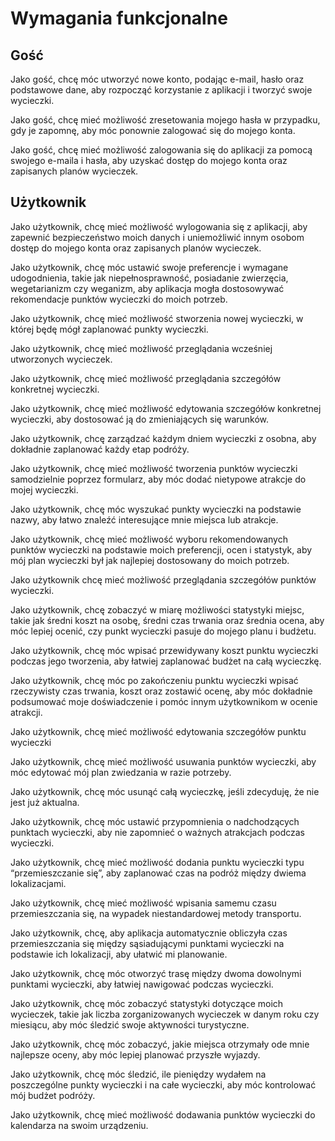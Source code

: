 # Wymagania funkcjonalne

## Gość

Jako gość, chcę móc utworzyć nowe konto, podając e-mail, hasło oraz podstawowe dane, aby rozpocząć korzystanie z aplikacji i tworzyć swoje wycieczki.

Jako gość, chcę mieć możliwość zresetowania mojego hasła w przypadku, gdy je zapomnę, aby móc ponownie zalogować się do mojego konta.

Jako gość, chcę mieć możliwość zalogowania się do aplikacji za pomocą swojego e-maila i hasła, aby uzyskać dostęp do mojego konta oraz zapisanych planów wycieczek.

## Użytkownik

Jako użytkownik, chcę mieć możliwość wylogowania się z aplikacji, aby zapewnić bezpieczeństwo moich danych i uniemożliwić innym osobom dostęp do mojego konta oraz zapisanych planów wycieczek.

Jako użytkownik, chcę móc ustawić swoje preferencje i wymagane udogodnienia, takie jak niepełnosprawność, posiadanie zwierzęcia, wegetarianizm czy weganizm, aby aplikacja mogła dostosowywać rekomendacje punktów wycieczki do moich potrzeb.

Jako użytkownik, chcę mieć możliwość stworzenia nowej wycieczki, w której będę mógł zaplanować punkty wycieczki.

Jako użytkownik, chcę mieć możliwość przeglądania wcześniej utworzonych wycieczek.

Jako użytkownik, chcę mieć możliwość przeglądania szczegółów konkretnej wycieczki.

Jako użytkownik, chcę mieć możliwość edytowania szczegółów konkretnej wycieczki, aby dostosować ją do zmieniających się warunków.

Jako użytkownik, chcę zarządzać każdym dniem wycieczki z osobna, aby dokładnie zaplanować każdy etap podróży.

Jako użytkownik, chcę mieć możliwość tworzenia punktów wycieczki samodzielnie poprzez formularz, aby móc dodać nietypowe atrakcje do mojej wycieczki.

Jako użytkownik, chcę móc wyszukać punkty wycieczki na podstawie nazwy, aby łatwo znaleźć interesujące mnie miejsca lub atrakcje.

Jako użytkownik, chcę mieć możliwość wyboru rekomendowanych punktów wycieczki na podstawie moich preferencji, ocen i statystyk, aby mój plan wycieczki był jak najlepiej dostosowany do moich potrzeb.

Jako użytkownik chcę mieć możliwość przeglądania szczegółów punktów wycieczki.

Jako użytkownik, chcę zobaczyć w miarę możliwości statystyki miejsc, takie jak średni koszt na osobę, średni czas trwania oraz średnia ocena, aby móc lepiej ocenić, czy punkt wycieczki pasuje do mojego planu i budżetu.

Jako użytkownik, chcę móc wpisać przewidywany koszt punktu wycieczki podczas jego tworzenia, aby łatwiej zaplanować budżet na całą wycieczkę.

Jako użytkownik, chcę móc po zakończeniu punktu wycieczki wpisać rzeczywisty czas trwania, koszt oraz zostawić ocenę, aby móc dokładnie podsumować moje doświadczenie i pomóc innym użytkownikom w ocenie atrakcji.

Jako użytkownik, chcę mieć możliwość edytowania szczegółów punktu wycieczki

Jako użytkownik, chcę mieć możliwość usuwania punktów wycieczki, aby móc edytować mój plan zwiedzania w razie potrzeby.

Jako użytkownik, chcę móc usunąć całą wycieczkę, jeśli zdecyduję, że nie jest już aktualna.

Jako użytkownik, chcę móc ustawić przypomnienia o nadchodzących punktach wycieczki, aby nie zapomnieć o ważnych atrakcjach podczas wycieczki.

Jako użytkownik, chcę mieć możliwość dodania punktu wycieczki typu “przemieszczanie się”, aby zaplanować czas na podróż między dwiema lokalizacjami.

Jako użytkownik, chcę mieć możliwość wpisania samemu czasu przemieszczania się, na wypadek niestandardowej metody transportu.

Jako użytkownik, chcę, aby aplikacja automatycznie obliczyła czas przemieszczania się między sąsiadującymi punktami wycieczki na podstawie ich lokalizacji, aby ułatwić mi planowanie.

Jako użytkownik, chcę móc otworzyć trasę między dwoma dowolnymi punktami wycieczki, aby łatwiej nawigować podczas wycieczki.

Jako użytkownik, chcę móc zobaczyć statystyki dotyczące moich wycieczek, takie jak liczba zorganizowanych wycieczek w danym roku czy miesiącu, aby móc śledzić swoje aktywności turystyczne.

Jako użytkownik, chcę móc zobaczyć, jakie miejsca otrzymały ode mnie najlepsze oceny, aby móc lepiej planować przyszłe wyjazdy.

Jako użytkownik, chcę móc śledzić, ile pieniędzy wydałem na poszczególne punkty wycieczki i na całe wycieczki, aby móc kontrolować mój budżet podróży.

Jako użytkownik, chcę mieć możliwość dodawania punktów wycieczki do kalendarza na swoim urządzeniu.
